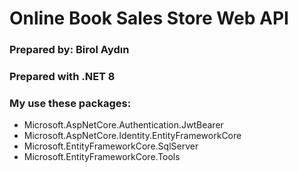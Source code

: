# Online Book Sales Store Web API

### Prepared by: Birol Aydın
### Prepared with .NET 8


### My use these packages:
- Microsoft.AspNetCore.Authentication.JwtBearer
- Microsoft.AspNetCore.Identity.EntityFrameworkCore
- Microsoft.EntityFrameworkCore.SqlServer
- Microsoft.EntityFrameworkCore.Tools